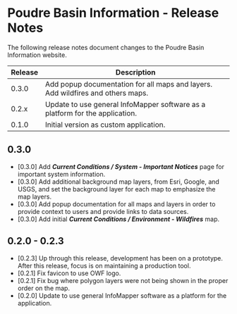 # Poudre Basin Information - Release Notes

The following release notes document changes to the Poudre Basin Information website.

| **Release** | **Description** |
| -- | -- |
| 0.3.0 | Add popup documentation for all maps and layers.  Add wildfires and others maps.|
| 0.2.x | Update to use general InfoMapper software as a platform for the application. |
| 0.1.0 | Initial version as custom application. | 

## 0.3.0

* [0.3.0] Add ***Current Conditions / System - Important Notices*** page for important
system information.
* [0.3.0] Add additional background map layers, from Esri, Google, and USGS,
and set the background layer for each map to emphasize the map layers.
* [0.3.0] Add popup documentation for all maps and layers
in order to provide context to users and provide links to data sources.
* [0.3.0] Add initial ***Current Conditions / Environment - Wildfires*** map.

## 0.2.0 - 0.2.3

* [0.2.3] Up through this release, development has been on a prototype.
After this release, focus is on maintaining a production tool.
* [0.2.1] Fix favicon to use OWF logo.
* [0.2.1] Fix bug where polygon layers were not being shown in the proper order on the map.
* [0.2.0] Update to use general InfoMapper software as a platform for the application.
